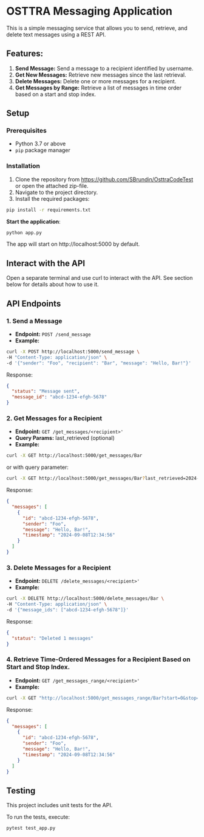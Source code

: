 # OSTTRA Messaging Application

This is a simple messaging service that allows you to send, retrieve, and delete text messages using a REST API.

## Features:
1. **Send Message:** Send a message to a recipient identified by username.
2. **Get New Messages:** Retrieve new messages since the last retrieval.
3. **Delete Messages:** Delete one or more messages for a recipient.
4. **Get Messages by Range:** Retrieve a list of messages in time order based on a start and stop index.

## Setup

### Prerequisites
- Python 3.7 or above
- `pip` package manager

### Installation
1. Clone the repository from https://github.com/SBrundin/OsttraCodeTest or open the attached zip-file.
2. Navigate to the project directory.
3. Install the required packages: 
```bash
pip install -r requirements.txt
```

**Start the application**: 
```bash
python app.py
```

The app will start on http://localhost:5000 by default.

## Interact with the API
Open a separate terminal and use curl to interact with the API. See section below for details about how to use it.

## API Endpoints
### 1. Send a Message
- **Endpoint:** `POST /send_message`
- **Example:**

```bash
curl -X POST http://localhost:5000/send_message \
-H "Content-Type: application/json" \
-d '{"sender": "Foo", "recipient": "Bar", "message": "Hello, Bar!"}'
```

Response:
```json
{
  "status": "Message sent",
  "message_id": "abcd-1234-efgh-5678"
}
```

### 2. Get Messages for a Recipient

- **Endpoint:** `GET /get_messages/<recipient>'`
- **Query Params:** last_retrieved (optional)
- **Example:**
```bash
curl -X GET http://localhost:5000/get_messages/Bar
```
or with query parameter:
```bash
curl -X GET http://localhost:5000/get_messages/Bar?last_retrieved=2024-09-07
```
Response:
```json
{
  "messages": [
    {
      "id": "abcd-1234-efgh-5678",
      "sender": "Foo",
      "message": "Hello, Bar!",
      "timestamp": "2024-09-08T12:34:56"
    }
  ]
}
```


### 3. Delete Messages for a Recipient
- **Endpoint:** `DELETE /delete_messages/<recipient>'`
- **Example:**
```bash
curl -X DELETE http://localhost:5000/delete_messages/Bar \
-H "Content-Type: application/json" \
-d '{"message_ids": ["abcd-1234-efgh-5678"]}'
```
Response:
```json
{
  "status": "Deleted 1 messages"
}
```

### 4. Retrieve Time-Ordered Messages for a Recipient Based on Start and Stop Index.
- **Endpoint:** `GET /get_messages_range/<recipient>'`
- **Example:**
```bash
curl -X GET "http://localhost:5000/get_messages_range/Bar?start=0&stop=5"
```
Response:
```json
{
  "messages": [
    {
      "id": "abcd-1234-efgh-5678",
      "sender": "Foo",
      "message": "Hello, Bar!",
      "timestamp": "2024-09-08T12:34:56"
    }
  ]
}
```

## Testing
This project includes unit tests for the API.

To run the tests, execute:
```bash
pytest test_app.py
```